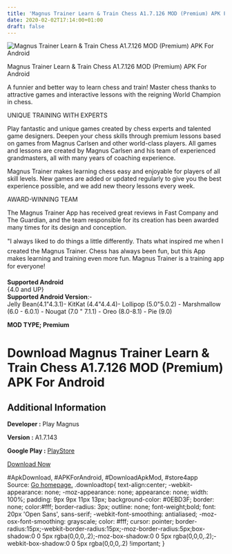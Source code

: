 ```yaml
---
title: 'Magnus Trainer Learn & Train Chess A1.7.126 MOD (Premium) APK For Android'
date: 2020-02-02T17:14:00+01:00
draft: false
---
```


![Magnus Trainer Learn & Train Chess A1.7.126 MOD (Premium) APK For Android](https://i1.wp.com/apkhome.net/wp-content/uploads/2020/02/Magnus-Trainer-Learn-Train-Chess-A1.7.126-MOD-Premium.png "Magnus Trainer Learn & Train Chess A1.7.126 MOD (Premium) APK For Android")

  

Magnus Trainer Learn & Train Chess A1.7.126 MOD (Premium) APK For Android

A funnier and better way to learn chess and train! Master chess thanks to attractive games and interactive lessons with the reigning World Champion in chess.

UNIQUE TRAINING WITH EXPERTS

Play fantastic and unique games created by chess experts and talented game designers. Deepen your chess skills through premium lessons based on games from Magnus Carlsen and other world-class players. All games and lessons are created by Magnus Carlsen and his team of experienced grandmasters, all with many years of coaching experience.

Magnus Trainer makes learning chess easy and enjoyable for players of all skill levels. New games are added or updated regularly to give you the best experience possible, and we add new theory lessons every week.

AWARD-WINNING TEAM

The Magnus Trainer App has received great reviews in Fast Company and The Guardian, and the team responsible for its creation has been awarded many times for its design and conception.

"I always liked to do things a little differently. Thats what inspired me when I created the Magnus Trainer. Chess has always been fun, but this App makes learning and training even more fun. Magnus Trainer is a training app for everyone! 

**Supported Android**  
{4.0 and UP}  
**Supported Android Version**:-  
Jelly Bean(4.1"4.3.1)- KitKat (4.4"4.4.4)- Lollipop (5.0"5.0.2) - Marshmallow (6.0 - 6.0.1) - Nougat (7.0 " 7.1.1) - Oreo (8.0-8.1) - Pie (9.0)

**MOD TYPE; Premium**

Download Magnus Trainer Learn & Train Chess A1.7.126 MOD (Premium) APK For Android
==================================================================================

Additional Information
----------------------

**Developer :** Play Magnus

**Version :** A1.7.143

**Google Play :** [PlayStore](https://play.google.com/store/apps/details?id=com.playmagnus.development.magnustrainer)

  

[Download Now](https://store4app.co/post/magnus-trainer-learn-amp-train-chess-a1-7-126-mod-premium-apk-for-android_1580659395)

  
#ApkDownload, #APKForAndroid, #DownloadApkMod, #store4app  
Source: [Go homepage.](https://store4app.co/post/magnus-trainer-learn-amp-train-chess-a1-7-126-mod-premium-apk-for-android_1580659395) .downloadtop{ text-align:center; -webkit-appearance: none; -moz-appearance: none; appearance: none; width: 100%; padding: 9px 9px 11px 13px; background-color: #0EBD3F; border: none; color:#fff; border-radius: 3px; outline: none; font-weight;bold; font: 20px 'Open Sans', sans-serif; -webkit-font-smoothing: antialiased; -moz-osx-font-smoothing: grayscale; color: #fff; cursor: pointer; border-radius:15px;-webkit-border-radius:15px;-moz-border-radius:5px;box-shadow:0 0 5px rgba(0,0,0,.2);-moz-box-shadow:0 0 5px rgba(0,0,0,.2);-webkit-box-shadow:0 0 5px rgba(0,0,0,.2) !important; }